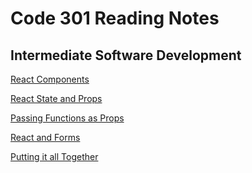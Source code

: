 # Code 301 Reading Notes

## Intermediate Software Development

[React Components](https://marcdwagner.github.io/reading-notes-codefellows/Code301Reactcomp)

[React State and Props](https://marcdwagner.github.io/reading-notes-codefellows/Code301states&props)

[Passing Functions as Props](https://marcdwagner.github.io/reading-notes-codefellows/Code301FunctAsProps)

[React and Forms]()

[Putting it all Together]()
